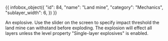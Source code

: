 {{ infobox_object({
	"id": 84,
	"name": "Land mine",
	"category": "Mechanics",
	"sublayer_width": 6,
}) }}

An explosive. Use the slider on the screen to specify impact threshold the land mine can withstand before exploding. The explosion will effect all layers unless the level property "Single-layer explosives" is enabled.